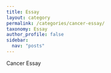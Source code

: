 ```yaml
---
title: Essay
layout: category
permalink: /categories/cancer-essay/
taxonomy: Essay
author_profile: false
sidebar:
  nav: "posts"
---
```


Cancer Essay
